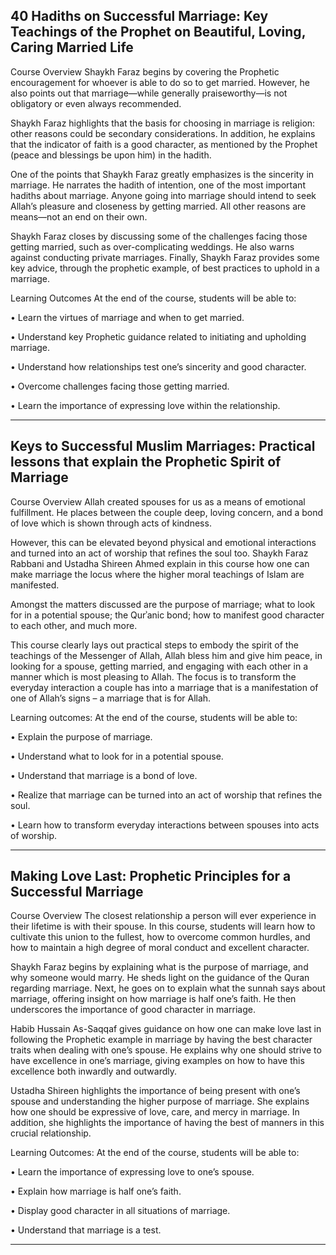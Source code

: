 ## 40 Hadiths on Successful Marriage: Key Teachings of the Prophet on Beautiful, Loving, Caring Married Life

Course Overview
Shaykh Faraz begins by covering the Prophetic encouragement for whoever is able to do so to get married. However, he also points out that marriage—while generally praiseworthy—is not obligatory or even always recommended.


Shaykh Faraz highlights that the basis for choosing in marriage is religion: other reasons could be secondary considerations. In addition, he explains that the indicator of faith is a good character, as mentioned by the Prophet (peace and blessings be upon him) in the hadith.


One of the points that Shaykh Faraz greatly emphasizes is the sincerity in marriage. He narrates the hadith of intention, one of the most important hadiths about marriage. Anyone going into marriage should intend to seek Allah’s pleasure and closeness by getting married. All other reasons are means—not an end on their own.


Shaykh Faraz closes by discussing some of the challenges facing those getting married, such as over-complicating weddings. He also warns against conducting private marriages. Finally, Shaykh Faraz provides some key advice, through the prophetic example, of best practices to uphold in a marriage.


Learning Outcomes
At the end of the course, students will be able to:

• Learn the virtues of marriage and when to get married.

• Understand key Prophetic guidance related to initiating and upholding marriage.

• Understand how relationships test one’s sincerity and good character.

• Overcome challenges facing those getting married.

• Learn the importance of expressing love within the relationship.


***


## Keys to Successful Muslim Marriages: Practical lessons that explain the Prophetic Spirit of Marriage

Course Overview
Allah created spouses for us as a means of emotional fulfillment. He places between the couple deep, loving concern, and a bond of love which is shown through acts of kindness.


However, this can be elevated beyond physical and emotional interactions and turned into an act of worship that refines the soul too. Shaykh Faraz Rabbani and Ustadha Shireen Ahmed explain in this course how one can make marriage the locus where the higher moral teachings of Islam are manifested.


Amongst the matters discussed are the purpose of marriage; what to look for in a potential spouse; the Qurʾanic bond; how to manifest good character to each other, and much more.


This course clearly lays out practical steps to embody the spirit of the teachings of the Messenger of Allah, Allah bless him and give him peace, in looking for a spouse, getting married, and engaging with each other in a manner which is most pleasing to Allah. The focus is to transform the everyday interaction a couple has into a marriage that is a manifestation of one of Allah’s signs – a marriage that is for Allah.


Learning outcomes:
At the end of the course, students will be able to:

• Explain the purpose of marriage.

• Understand what to look for in a potential spouse.

• Understand that marriage is a bond of love.

• Realize that marriage can be turned into an act of worship that refines the soul.

• Learn how to transform everyday interactions between spouses into acts of worship.


***

## Making Love Last: Prophetic Principles for a Successful Marriage

Course Overview
The closest relationship a person will ever experience in their lifetime is with their spouse. In this course, students will learn how to cultivate this union to the fullest, how to overcome common hurdles, and how to maintain a high degree of moral conduct and excellent character.


Shaykh Faraz begins by explaining what is the purpose of marriage, and why someone would marry. He sheds light on the guidance of the Quran regarding marriage. Next, he goes on to explain what the sunnah says about marriage, offering insight on how marriage is half one’s faith. He then underscores the importance of good character in marriage.


Habib Hussain As-Saqqaf gives guidance on how one can make love last in following the Prophetic example in marriage by having the best character traits when dealing with one’s spouse. He explains why one should strive to have excellence in one’s marriage, giving examples on how to have this excellence both inwardly and outwardly.


Ustadha Shireen highlights the importance of being present with one’s spouse and understanding the higher purpose of marriage. She explains how one should be expressive of love, care, and mercy in marriage. In addition, she highlights the importance of having the best of manners in this crucial relationship.



Learning Outcomes:
At the end of the course, students will be able to:

• Learn the importance of expressing love to one’s spouse.

• Explain how marriage is half one’s faith.

• Display good character in all situations of marriage.

• Understand that marriage is a test.

***

